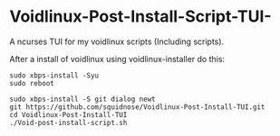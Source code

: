 # Voidlinux-Post-Install-Script-TUI-
A ncurses TUI for my voidlinux scripts (Including scripts). 

After a install of voidlinux using voidlinux-installer do this:
```
sudo xbps-install -Syu
sudo reboot
```
```
sudo xbps-install -S git dialog newt
git https://github.com/squidnose/Voidlinux-Post-Install-TUI.git
cd Voidlinux-Post-Install-TUI
./Void-post-install-script.sh
```

